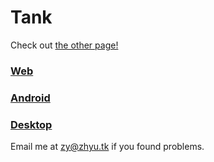 # Tank
Check out <a href="https://zhyu.tk/Tank.html">the other page!</a>
<h3><a href="https://zhyu.tk/Tank/index.html">Web</a></h3>
<h3><a href="https://zhyu.tk/Tank/Tank%20Field.apk">Android</a></h3>
<h3><a href="https://zhyu.tk/Tank/Tank%20Field.jar">Desktop</a></h3>
Email me at <a href="mailto:zy@zhyu.tk">zy@zhyu.tk</a> if you found problems.
